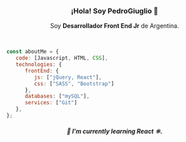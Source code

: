  <h3 align="center">¡Hola! Soy PedroGiuglio 👋</h3>
</p>
<p align="center">Soy <strong>Desarrollador Front End Jr</strong> de Argentina.<br/></p>
<br />


```javascript
const aboutMe = {
   code: [Javascript, HTML, CSS],
   technologies: {
      frontEnd: {
         js: ["jQuery, React"],
         css: ["SASS", "Bootstrap"]
      },
      databases: ["mySQL"],
      services: ["Git"]
   },
};
```

<h5 align="center"> 🌱 I’m currently learning React ⚛. </h5>

